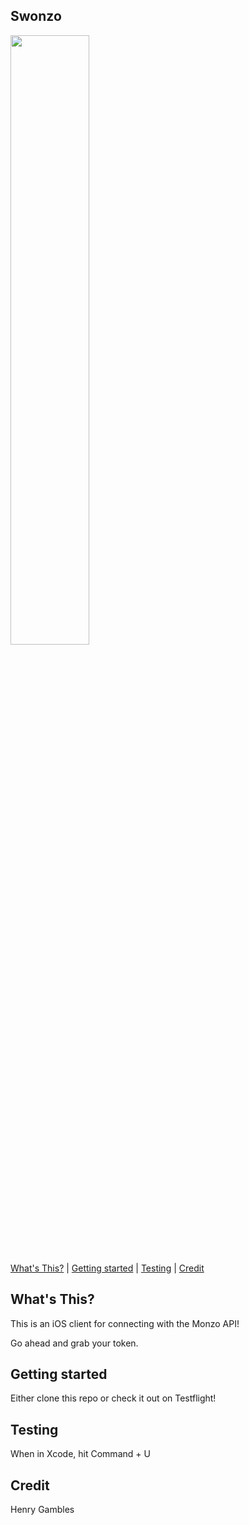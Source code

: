 ## Swonzo

<img src="https://media.giphy.com/media/kjjRGpezebjaw/giphy.gif" width=50%>

[What's This?](#What's-This) | [Getting started](#getting-started) | [Testing](#Testing)  | [Credit](#Credit) 

## What's This?

This is an iOS client for connecting with the Monzo API!

Go ahead and grab your token.

## Getting started

Either clone this repo or check it out on Testflight!

## Testing

When in Xcode, hit Command  + U

## Credit

Henry Gambles
